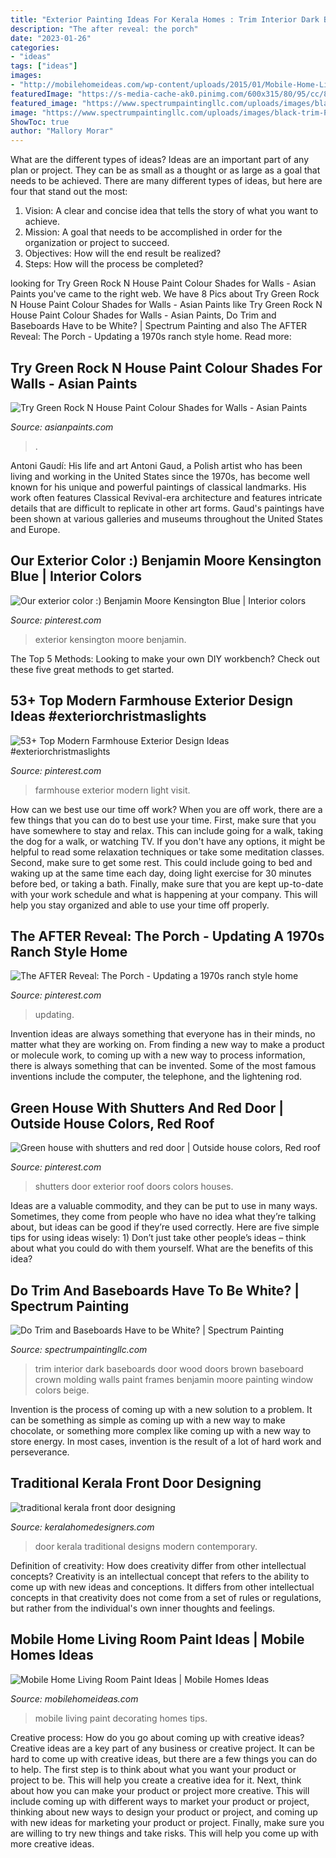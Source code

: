 ```yaml
---
title: "Exterior Painting Ideas For Kerala Homes : Trim Interior Dark Baseboards Door Wood Doors Brown Baseboard Crown Molding Walls Paint Frames Benjamin Moore Painting Window Colors Beige"
description: "The after reveal: the porch"
date: "2023-01-26"
categories:
- "ideas"
tags: ["ideas"]
images:
- "http://mobilehomeideas.com/wp-content/uploads/2015/01/Mobile-Home-Living-Room-Paint-Ideas.jpg"
featuredImage: "https://s-media-cache-ak0.pinimg.com/600x315/80/95/cc/8095cc4bbe785e93a1680c5174674b84.jpg"
featured_image: "https://www.spectrumpaintingllc.com/uploads/images/black-trim-Pinterest.jpg"
image: "https://www.spectrumpaintingllc.com/uploads/images/black-trim-Pinterest.jpg"
ShowToc: true
author: "Mallory Morar"
---
```



What are the different types of ideas?
Ideas are an important part of any plan or project. They can be as small as a thought or as large as a goal that needs to be achieved. There are many different types of ideas, but here are four that stand out the most: 
1) Vision: A clear and concise idea that tells the story of what you want to achieve.
2) Mission: A goal that needs to be accomplished in order for the organization or project to succeed.
3) Objectives: How will the end result be realized? 
4) Steps: How will the process be completed?

	

		
looking for Try Green Rock N House Paint Colour Shades for Walls - Asian Paints you've came to the right web. We have 8 Pics about Try Green Rock N House Paint Colour Shades for Walls - Asian Paints like Try Green Rock N House Paint Colour Shades for Walls - Asian Paints, Do Trim and Baseboards Have to be White? | Spectrum Painting and also The AFTER Reveal: The Porch - Updating a 1970s ranch style home. Read more:
		
    
## Try Green Rock N House Paint Colour Shades For Walls - Asian Paints

<img loading=lazy src="https://www.asianpaints.com/content/dam/asian_paints/colours/room-shots/teals-blues-colour-shade-asian-paints-9730.jpg" onerror="this.onerror=null;this.src='https://tse1.mm.bing.net/th?id=OIP.Q7kUmxqFsvjcdnYKAOE3PgHaGK&amp;pid=15.1';" alt="Try Green Rock N House Paint Colour Shades for Walls - Asian Paints">

_Source: asianpaints.com_

>. 

	

Antoni Gaudí: His life and art
Antoni Gaud, a Polish artist who has been living and working in the United States since the 1970s, has become well known for his unique and powerful paintings of classical landmarks. His work often features Classical Revival-era architecture and features intricate details that are difficult to replicate in other art forms. Gaud's paintings have been shown at various galleries and museums throughout the United States and Europe.

    
## Our Exterior Color :) Benjamin Moore Kensington Blue | Interior Colors

<img loading=lazy src="https://s-media-cache-ak0.pinimg.com/600x315/80/95/cc/8095cc4bbe785e93a1680c5174674b84.jpg" onerror="this.onerror=null;this.src='https://tse1.mm.bing.net/th?id=OIP.rgL6a4Emi8FBRc6F6-08FgHaD4&amp;pid=15.1';" alt="Our exterior color :) Benjamin Moore Kensington Blue | Interior colors">

_Source: pinterest.com_

>exterior kensington moore benjamin. 

	

The Top 5 Methods:
Looking to make your own DIY workbench? Check out these five great methods to get started.

    
## 53+ Top Modern Farmhouse Exterior Design Ideas #exteriorchristmaslights

<img loading=lazy src="https://i.pinimg.com/736x/cf/03/91/cf039151631bc995247b545d30a7f6fc.jpg" onerror="this.onerror=null;this.src='https://tse1.mm.bing.net/th?id=OIP.FHUWDRaR-gkq4UY3SmANtQHaLG&amp;pid=15.1';" alt="53+ Top Modern Farmhouse Exterior Design Ideas #exteriorchristmaslights">

_Source: pinterest.com_

>farmhouse exterior modern light visit. 

	

How can we best use our time off work?
When you are off work, there are a few things that you can do to best use your time. First, make sure that you have somewhere to stay and relax. This can include going for a walk, taking the dog for a walk, or watching TV. If you don't have any options, it might be helpful to read some relaxation techniques or take some meditation classes. Second, make sure to get some rest. This could include going to bed and waking up at the same time each day, doing light exercise for 30 minutes before bed, or taking a bath. Finally, make sure that you are kept up-to-date with your work schedule and what is happening at your company. This will help you stay organized and able to use your time off properly.

    
## The AFTER Reveal: The Porch - Updating A 1970s Ranch Style Home

<img loading=lazy src="https://i.pinimg.com/736x/b0/6d/c3/b06dc31b2999296be3a6f82759b958ba.jpg" onerror="this.onerror=null;this.src='https://tse2.mm.bing.net/th?id=OIP.mtyMOKXSk4XXOT0Xl4KzvAHaLH&amp;pid=15.1';" alt="The AFTER Reveal: The Porch - Updating a 1970s ranch style home">

_Source: pinterest.com_

>updating. 

	

Invention ideas are always something that everyone has in their minds, no matter what they are working on. From finding a new way to make a product or molecule work, to coming up with a new way to process information, there is always something that can be invented. Some of the most famous inventions include the computer, the telephone, and the lightening rod.

    
## Green House With Shutters And Red Door | Outside House Colors, Red Roof

<img loading=lazy src="https://i.pinimg.com/736x/5d/5a/5c/5d5a5cb07369dde82c07e91356eb8139--red-doors-green-houses.jpg" onerror="this.onerror=null;this.src='https://tse4.mm.bing.net/th?id=OIP.aJRB2NiuGMnc3mHP9ueU9QHaNJ&amp;pid=15.1';" alt="Green house with shutters and red door | Outside house colors, Red roof">

_Source: pinterest.com_

>shutters door exterior roof doors colors houses. 

	

Ideas are a valuable commodity, and they can be put to use in many ways. Sometimes, they come from people who have no idea what they’re talking about, but ideas can be good if they’re used correctly. Here are five simple tips for using ideas wisely: 1) Don’t just take other people’s ideas – think about what you could do with them yourself. What are the benefits of this idea?

    
## Do Trim And Baseboards Have To Be White? | Spectrum Painting

<img loading=lazy src="https://www.spectrumpaintingllc.com/uploads/images/black-trim-Pinterest.jpg" onerror="this.onerror=null;this.src='https://tse3.mm.bing.net/th?id=OIP.5wi1EgDPuF5NzU6AVCjwpQAAAA&amp;pid=15.1';" alt="Do Trim and Baseboards Have to be White? | Spectrum Painting">

_Source: spectrumpaintingllc.com_

>trim interior dark baseboards door wood doors brown baseboard crown molding walls paint frames benjamin moore painting window colors beige. 

	

Invention is the process of coming up with a new solution to a problem. It can be something as simple as coming up with a new way to make chocolate, or something more complex like coming up with a new way to store energy. In most cases, invention is the result of a lot of hard work and perseverance.

    
## Traditional Kerala Front Door Designing

<img loading=lazy src="https://www.keralahomedesigners.com/wp-content/uploads/2015/01/kerala-front-door-design.jpg" onerror="this.onerror=null;this.src='https://tse4.mm.bing.net/th?id=OIP.o8XqYIlTH-P4InE3-Df-swHaLH&amp;pid=15.1';" alt="traditional kerala front door designing">

_Source: keralahomedesigners.com_

>door kerala traditional designs modern contemporary. 

	

Definition of creativity: How does creativity differ from other intellectual concepts?
Creativity is an intellectual concept that refers to the ability to come up with new ideas and conceptions. It differs from other intellectual concepts in that creativity does not come from a set of rules or regulations, but rather from the individual's own inner thoughts and feelings.

    
## Mobile Home Living Room Paint Ideas | Mobile Homes Ideas

<img loading=lazy src="http://mobilehomeideas.com/wp-content/uploads/2015/01/Mobile-Home-Living-Room-Paint-Ideas.jpg" onerror="this.onerror=null;this.src='https://tse2.mm.bing.net/th?id=OIP.gryFbMZLoQdZETvGqsmiAAHaFJ&amp;pid=15.1';" alt="Mobile Home Living Room Paint Ideas | Mobile Homes Ideas">

_Source: mobilehomeideas.com_

>mobile living paint decorating homes tips. 

	

Creative process: How do you go about coming up with creative ideas?
Creative ideas are a key part of any business or creative project. It can be hard to come up with creative ideas, but there are a few things you can do to help. The first step is to think about what you want your product or project to be. This will help you create a creative idea for it. Next, think about how you can make your product or project more creative. This will include coming up with different ways to market your product or project, thinking about new ways to design your product or project, and coming up with new ideas for marketing your product or project. Finally, make sure you are willing to try new things and take risks. This will help you come up with more creative ideas.

